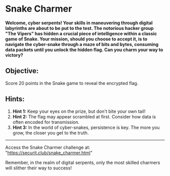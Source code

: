 # Snake Charmer

**Welcome, cyber serpents! Your skills in maneuvering through digital labyrinths are about to be put to the test. The notorious hacker group "The Vipers" has hidden a crucial piece of intelligence within a classic game of Snake. Your mission, should you choose to accept it, is to navigate the cyber-snake through a maze of bits and bytes, consuming data packets until you unlock the hidden flag. Can you charm your way to victory?**

## Objective:
Score 20 points in the Snake game to reveal the encrypted flag.

## Hints:
1. **Hint 1:** Keep your eyes on the prize, but don't bite your own tail!
2. **Hint 2:** The flag may appear scrambled at first. Consider how data is often encoded for transmission.
3. **Hint 3:** In the world of cyber-snakes, persistence is key. The more you grow, the closer you get to the truth.

---

Access the Snake Charmer challenge at: "https://securit.club/snake_charmer.html"

Remember, in the realm of digital serpents, only the most skilled charmers will slither their way to success!